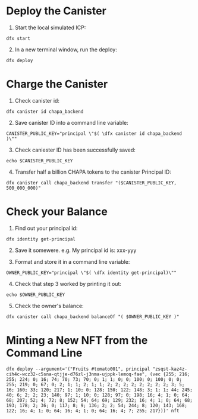 # Deploy the Canister
1. Start the local simulated ICP:
```
dfx start
```

2. In a new terminal window, run the deploy:
```
dfx deploy
```

# Charge the Canister
1. Check canister id:
```
dfx canister id chapa_backend
```

2. Save canister ID into a command line variable:
```
CANISTER_PUBLIC_KEY="principal \"$( \dfx canister id chapa_backend )\""
```

3. Check caniester ID has been successfully saved:
```
echo $CANISTER_PUBLIC_KEY
```

4. Transfer half a billion CHAPA tokens to the canister Principal ID:
```
dfx canister call chapa_backend transfer "($CANISTER_PUBLIC_KEY, 500_000_000)"
```

# Check your Balance

1. Find out your principal id:

```
dfx identity get-principal
```

2. Save it somewere.
e.g. My principal id is: xxx-yyy

3. Format and store it in a command line variable:
```
OWNER_PUBLIC_KEY="principal \"$( \dfx identity get-principal)\""
```

4. Check that step 3 worked by printing it out:
```
echo $OWNER_PUBLIC_KEY
```

5. Check the owner's balance:
```
dfx canister call chapa_backend balanceOf "( $OWNER_PUBLIC_KEY )"
```

# Minting a New NFT from the Command Line
```
dfx deploy --argument='("Fruits #tomato001", principal "zsqst-kaz4z-cih4c-wcz32-c5sna-qtjje-d76zl-j3nma-ujppk-lemoq-fae", (vec {255; 216; 255; 224; 0; 16; 74; 70; 73; 70; 0; 1; 1; 0; 0; 100; 0; 100; 0; 0; 255; 219; 0; 67; 0; 2; 1; 1; 2; 1; 1; 2; 2; 2; 2; 2; 2; 2; 2; 3; 5; 16; 160; 33; 120; 217; 1; 10; 0; 128; 150; 122; 148; 3; 1; 1; 44; 245; 40; 6; 2; 2; 23; 140; 97; 1; 10; 0; 128; 97; 0; 198; 16; 4; 1; 0; 64; 68; 207; 52; 4; 72; 8; 152; 54; 64; 69; 129; 232; 16; 4; 1; 0; 64; 68; 193; 178; 2; 36; 0; 117; 8; 9; 136; 2; 2; 54; 244; 8; 120; 143; 168; 122; 16; 4; 1; 0; 64; 16; 4; 1; 0; 64; 16; 4; 7; 255; 217}))' nft
```